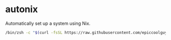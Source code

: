 # autonix

Automatically set up a system using Nix.

```sh
/bin/zsh -c "$(curl -fsSL https://raw.githubusercontent.com/epiccoolguy/autonix/HEAD/install.sh)"
```
